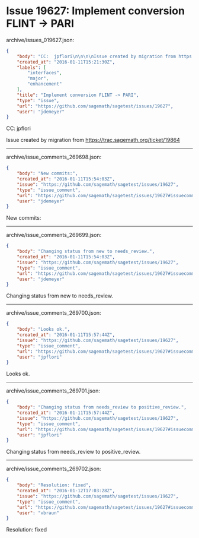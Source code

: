 # Issue 19627: Implement conversion FLINT -> PARI

archive/issues_019627.json:
```json
{
    "body": "CC:  jpflori\n\n\n\nIssue created by migration from https://trac.sagemath.org/ticket/19864\n\n",
    "created_at": "2016-01-11T15:21:30Z",
    "labels": [
        "interfaces",
        "major",
        "enhancement"
    ],
    "title": "Implement conversion FLINT -> PARI",
    "type": "issue",
    "url": "https://github.com/sagemath/sagetest/issues/19627",
    "user": "jdemeyer"
}
```
CC:  jpflori



Issue created by migration from https://trac.sagemath.org/ticket/19864





---

archive/issue_comments_269698.json:
```json
{
    "body": "New commits:",
    "created_at": "2016-01-11T15:54:03Z",
    "issue": "https://github.com/sagemath/sagetest/issues/19627",
    "type": "issue_comment",
    "url": "https://github.com/sagemath/sagetest/issues/19627#issuecomment-269698",
    "user": "jdemeyer"
}
```

New commits:



---

archive/issue_comments_269699.json:
```json
{
    "body": "Changing status from new to needs_review.",
    "created_at": "2016-01-11T15:54:03Z",
    "issue": "https://github.com/sagemath/sagetest/issues/19627",
    "type": "issue_comment",
    "url": "https://github.com/sagemath/sagetest/issues/19627#issuecomment-269699",
    "user": "jdemeyer"
}
```

Changing status from new to needs_review.



---

archive/issue_comments_269700.json:
```json
{
    "body": "Looks ok.",
    "created_at": "2016-01-11T15:57:44Z",
    "issue": "https://github.com/sagemath/sagetest/issues/19627",
    "type": "issue_comment",
    "url": "https://github.com/sagemath/sagetest/issues/19627#issuecomment-269700",
    "user": "jpflori"
}
```

Looks ok.



---

archive/issue_comments_269701.json:
```json
{
    "body": "Changing status from needs_review to positive_review.",
    "created_at": "2016-01-11T15:57:44Z",
    "issue": "https://github.com/sagemath/sagetest/issues/19627",
    "type": "issue_comment",
    "url": "https://github.com/sagemath/sagetest/issues/19627#issuecomment-269701",
    "user": "jpflori"
}
```

Changing status from needs_review to positive_review.



---

archive/issue_comments_269702.json:
```json
{
    "body": "Resolution: fixed",
    "created_at": "2016-01-12T17:03:28Z",
    "issue": "https://github.com/sagemath/sagetest/issues/19627",
    "type": "issue_comment",
    "url": "https://github.com/sagemath/sagetest/issues/19627#issuecomment-269702",
    "user": "vbraun"
}
```

Resolution: fixed
